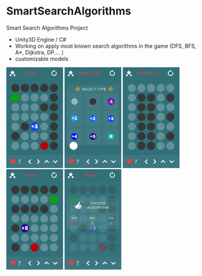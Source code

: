# SmartSearchAlgorithms
Smart Search Algorithms Project

- Unity3D Engine / C#
- Working on apply most known search algorithms in
the game (DFS, BFS, A*, Dijkstra, DP.... )
- customizable models
<img src="https://github.com/Yassarooo/SmartSearchAlgorithms/blob/main/1.jpg" width="150">
<img src="https://github.com/Yassarooo/SmartSearchAlgorithms/blob/main/2.jpg" width="150">
<img src="https://github.com/Yassarooo/SmartSearchAlgorithms/blob/main/3.jpg" width="150">
<img src="https://github.com/Yassarooo/SmartSearchAlgorithms/blob/main/4.jpg" width="150">
<img src="https://github.com/Yassarooo/SmartSearchAlgorithms/blob/main/5.jpg" width="150">

